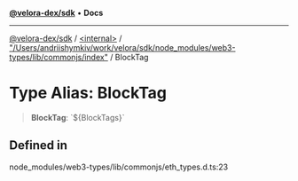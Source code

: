 [**@velora-dex/sdk**](../../../../README.md) • **Docs**

***

[@velora-dex/sdk](../../../../globals.md) / [\<internal\>](../../../README.md) / ["/Users/andriishymkiv/work/velora/sdk/node\_modules/web3-types/lib/commonjs/index"](../README.md) / BlockTag

# Type Alias: BlockTag

> **BlockTag**: \`$\{BlockTags\}\`

## Defined in

node\_modules/web3-types/lib/commonjs/eth\_types.d.ts:23
